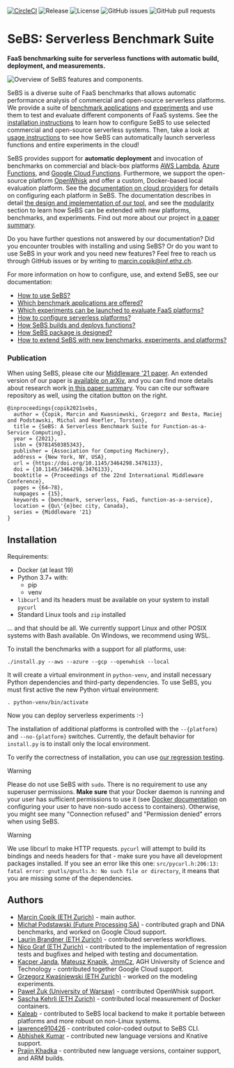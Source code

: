 
[![CircleCI](https://circleci.com/gh/spcl/serverless-benchmarks.svg?style=shield)](https://circleci.com/gh/spcl/serverless-benchmarks)
![Release](https://img.shields.io/github/v/release/spcl/serverless-benchmarks)
![License](https://img.shields.io/github/license/spcl/serverless-benchmarks)
![GitHub issues](https://img.shields.io/github/issues/spcl/serverless-benchmarks)
![GitHub pull requests](https://img.shields.io/github/issues-pr/spcl/serverless-benchmarks)

# SeBS: Serverless Benchmark Suite

**FaaS benchmarking suite for serverless functions with automatic build, deployment, and measurements.**

![Overview of SeBS features and components.](docs/overview.png)

SeBS is a diverse suite of FaaS benchmarks that allows automatic performance analysis of
commercial and open-source serverless platforms. We provide a suite of
[benchmark applications](docs/benchmarks.md) and [experiments](docs/experiments.md)
and use them to test and evaluate different components of FaaS systems.
See the [installation instructions](#installation) to learn how to configure SeBS to use selected
commercial and open-source serverless systems.
Then, take a look at [usage instructions](docs/usage.md) to see how
SeBS can automatically launch serverless functions and entire experiments in the cloud!


SeBS provides support for **automatic deployment** and invocation of benchmarks on
commercial and black-box platforms
[AWS Lambda](https://aws.amazon.com/lambda/),
[Azure Functions](https://azure.microsoft.com/en-us/services/functions/),
and [Google Cloud Functions](https://cloud.google.com/functions).
Furthermore, we support the open-source platform [OpenWhisk](https://openwhisk.apache.org/)
and offer a custom, Docker-based local evaluation platform.
See the [documentation on cloud providers](docs/platforms.md)
for details on configuring each platform in SeBS.
The documentation describes in detail [the design and implementation of our
tool](docs/design.md), and see the [modularity](docs/modularity.md)
section to learn how SeBS can be extended with new platforms, benchmarks, and experiments.
Find out more about our project in [a paper summary](https://mcopik.github.io/projects/sebs/).

Do you have further questions not answered by our documentation?
Did you encounter troubles with installing and using SeBS?
Or do you want to use SeBS in your work and you need new features?
Feel free to reach us through GitHub issues or by writing to <marcin.copik@inf.ethz.ch>.


For more information on how to configure, use, and extend SeBS, see our
documentation:

* [How to use SeBS?](docs/usage.md)
* [Which benchmark applications are offered?](docs/benchmarks.md)
* [Which experiments can be launched to evaluate FaaS platforms?](docs/experiments.md)
* [How to configure serverless platforms?](docs/platforms.md)
* [How SeBS builds and deploys functions?](docs/build.md)
* [How SeBS package is designed?](docs/design.md)
* [How to extend SeBS with new benchmarks, experiments, and platforms?](docs/modularity.md)

### Publication

When using SeBS, please cite our [Middleware '21 paper](https://dl.acm.org/doi/abs/10.1145/3464298.3476133).
An extended version of our paper is [available on arXiv](https://arxiv.org/abs/2012.14132), and you can
find more details about research work [in this paper summary](https://mcopik.github.io/projects/sebs/).
You can cite our software repository as well, using the citation button on the right.

```
@inproceedings{copik2021sebs,
  author = {Copik, Marcin and Kwasniewski, Grzegorz and Besta, Maciej and Podstawski, Michal and Hoefler, Torsten},
  title = {SeBS: A Serverless Benchmark Suite for Function-as-a-Service Computing},
  year = {2021},
  isbn = {9781450385343},
  publisher = {Association for Computing Machinery},
  address = {New York, NY, USA},
  url = {https://doi.org/10.1145/3464298.3476133},
  doi = {10.1145/3464298.3476133},
  booktitle = {Proceedings of the 22nd International Middleware Conference},
  pages = {64–78},
  numpages = {15},
  keywords = {benchmark, serverless, FaaS, function-as-a-service},
  location = {Qu\'{e}bec city, Canada},
  series = {Middleware '21}
}
```

## Installation

Requirements:
- Docker (at least 19)
- Python 3.7+ with:
    - pip
    - venv
- `libcurl` and its headers must be available on your system to install `pycurl`
- Standard Linux tools and `zip` installed

... and that should be all. We currently support Linux and other POSIX systems with Bash available.
On Windows, we recommend using WSL.

To install the benchmarks with a support for all platforms, use:

```
./install.py --aws --azure --gcp --openwhisk --local
```

It will create a virtual environment in `python-venv`, and install necessary Python
dependencies and third-party dependencies. To use SeBS, you must first active the new Python
virtual environment:

```
. python-venv/bin/activate
```

Now you can deploy serverless experiments :-)

The installation of additional platforms is controlled with the `--{platform}` and `--no-{platform}`
switches. Currently, the default behavior for `install.py` is to install only the
local environment.

To verify the correctness of installation, you can use [our regression testing](docs/usage.md#regression).

> [!WARNING]
> Please do not use SeBS with `sudo`. There is no requirement to use any superuser permissions. **Make sure** that your Docker daemon is running and your user has sufficient permissions to use it (see [Docker documentation](https://docs.docker.com/engine/install/linux-postinstall/) on configuring your user to have non-sudo access to containers). Otherwise, you might see many "Connection refused" and "Permission denied" errors when using SeBS.

> [!WARNING]
> We use libcurl to make HTTP requests. `pycurl` will attempt to build its bindings and needs headers for that - make sure you have all development packages installed. If you see an error like this one: `src/pycurl.h:206:13: fatal error: gnutls/gnutls.h: No such file or directory`, it means that you are missing some of the dependencies.

## Authors

* [Marcin Copik (ETH Zurich)](https://github.com/mcopik/) - main author.
* [Michał Podstawski (Future Processing SA)](https://github.com/micpod/) - contributed graph and DNA benchmarks, and worked on Google Cloud support.
* [Laurin Brandner (ETH Zurich)](https://github.com/lbrndnr) - contributed serverless workflows.
* [Nico Graf (ETH Zurich)](https://github.com/ncograf/) - contributed to the implementation of regression tests and bugfixes and helped with testing and documentation.
* [Kacper Janda](https://github.com/Kacpro), [Mateusz Knapik](https://github.com/maknapik), [JmmCz](https://github.com/JmmCz), AGH University of Science and Technology - contributed together Google Cloud support.
* [Grzegorz Kwaśniewski (ETH Zurich)](https://github.com/gkwasniewski) - worked on the modeling experiments.
* [Paweł Żuk (University of Warsaw)](https://github.com/pmzuk) - contributed OpenWhisk support.
* [Sascha Kehrli (ETH Zurich)](https://github.com/skehrli) - contributed local measurement of Docker containers.
* [Kaleab](https://github.com/Kaleab-git) - contributed to SeBS local backend to make it portable between platforms and more robust on non-Linux systems.
* [lawrence910426](https://github.com/lawrence910426) - contributed color-coded output to SeBS CLI.
* [Abhishek Kumar](https://github.com/octonawish-akcodes) - contributed new language versions and Knative support.
* [Prajin Khadka](https://github.com/prajinkhadka) - contributed new language versions, container support, and ARM builds.
